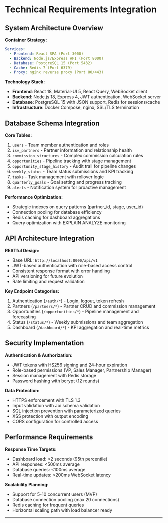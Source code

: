 # Technical Requirements Integration

## System Architecture Overview

**Container Strategy:**
```yaml
Services:
  - Frontend: React SPA (Port 3000)
  - Backend: Node.js/Express API (Port 8000)
  - Database: PostgreSQL 15 (Port 5432)
  - Cache: Redis 7 (Port 6379)
  - Proxy: nginx reverse proxy (Port 80/443)
```

**Technology Stack:**
- **Frontend**: React 18, Material-UI 5, React Query, WebSocket client
- **Backend**: Node.js 18, Express 4, JWT authentication, WebSocket server
- **Database**: PostgreSQL 15 with JSON support, Redis for sessions/cache
- **Infrastructure**: Docker Compose, nginx, SSL/TLS termination

## Database Schema Integration

**Core Tables:**
1. `users` - Team member authentication and roles
2. `isv_partners` - Partner information and relationship health
3. `commission_structures` - Complex commission calculation rules
4. `opportunities` - Pipeline tracking with stage management
5. `opportunity_stage_history` - Audit trail for pipeline changes
6. `weekly_status` - Team status submissions and KPI tracking
7. `tasks` - Task management with rollover logic
8. `quarterly_goals` - Goal setting and progress tracking
9. `alerts` - Notification system for proactive management

**Performance Optimization:**
- Strategic indexes on query patterns (partner_id, stage, user_id)
- Connection pooling for database efficiency
- Redis caching for dashboard aggregations
- Query optimization with EXPLAIN ANALYZE monitoring

## API Architecture Integration

**RESTful Design:**
- Base URL: `http://localhost:8000/api/v1`
- JWT-based authentication with role-based access control
- Consistent response format with error handling
- API versioning for future evolution
- Rate limiting and request validation

**Key Endpoint Categories:**
1. Authentication (`/auth/*`) - Login, logout, token refresh
2. Partners (`/partners/*`) - Partner CRUD and commission management
3. Opportunities (`/opportunities/*`) - Pipeline management and forecasting
4. Status (`/status/*`) - Weekly submissions and team aggregation
5. Dashboard (`/dashboard/*`) - KPI aggregation and real-time metrics

## Security Implementation

**Authentication & Authorization:**
- JWT tokens with HS256 signing and 24-hour expiration
- Role-based permissions (VP, Sales Manager, Partnership Manager)
- Session management with Redis storage
- Password hashing with bcrypt (12 rounds)

**Data Protection:**
- HTTPS enforcement with TLS 1.3
- Input validation with Joi schema validation
- SQL injection prevention with parameterized queries
- XSS protection with output encoding
- CORS configuration for controlled access

## Performance Requirements

**Response Time Targets:**
- Dashboard load: <2 seconds (95th percentile)
- API responses: <500ms average
- Database queries: <100ms average
- Real-time updates: <200ms WebSocket latency

**Scalability Planning:**
- Support for 5-10 concurrent users (MVP)
- Database connection pooling (max 20 connections)
- Redis caching for frequent queries
- Horizontal scaling path with load balancer ready

---

